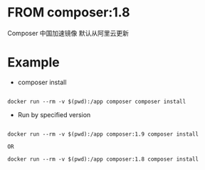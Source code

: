 # FROM composer:1.8

Composer 中国加速镜像 默认从阿里云更新

# Example 

- composer install

```

docker run --rm -v $(pwd):/app composer composer install

```


- Run by specified version

```

docker run --rm -v $(pwd):/app composer:1.9 composer install

OR 

docker run --rm -v $(pwd):/app composer:1.8 composer install


```


